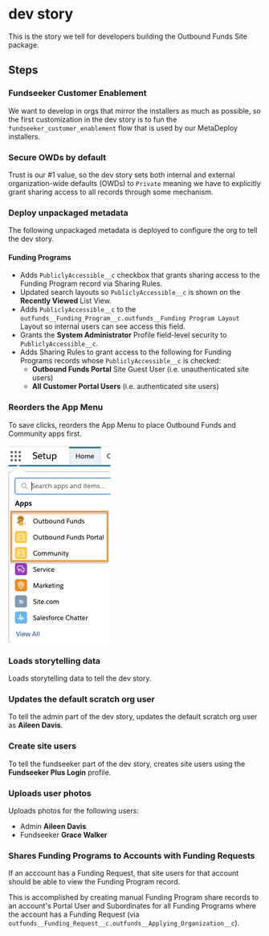 # dev story

This is the story we tell for developers building the Outbound Funds Site package.

## Steps

### Fundseeker Customer Enablement

We want to develop in orgs that mirror the installers as much as possible, so the first customization in the dev story is to fun the `fundseeker_customer_enablement` flow that is used by our MetaDeploy installers.

### Secure OWDs by default

Trust is our #1 value, so the dev story sets both internal and external organization-wide defaults (OWDs) to `Private` meaning we have to explicitly grant sharing access to all records through some mechanism.

### Deploy unpackaged metadata

The following unpackaged metadata is deployed to configure the org to tell the dev story.

#### Funding Programs

-   Adds `PubliclyAccessible__c` checkbox that grants sharing access to the Funding Program record via Sharing Rules.
-   Updated search layouts so `PubliclyAccessible__c` is shown on the **Recently Viewed** List View.
-   Adds `PubliclyAccessible__c` to the `outfunds__Funding_Program__c.outfunds__Funding Program Layout` Layout so internal users can see access this field.
-   Grants the **System Administrator** Profile field-level security to `PubliclyAccessible__c`.
-   Adds Sharing Rules to grant access to the following for Funding Programs records whose `PubliclyAccessible__c` is checked:
    -   **Outbound Funds Portal** Site Guest User (i.e. unauthenticated site users)
    -   **All Customer Portal Users** (i.e. authenticated site users)

### Reorders the App Menu

To save clicks, reorders the App Menu to place Outbound Funds and Community apps first.

![Image showing the App Menu after reordering](images/readme/AppMenuAfterReordering.png)

### Loads storytelling data

Loads storytelling data to tell the dev story.

### Updates the default scratch org user

To tell the admin part of the dev story, updates the default scratch org user as **Aileen Davis**.

### Create site users

To tell the fundseeker part of the dev story, creates site users using the **Fundseeker Plus Login** profile.

### Uploads user photos

Uploads photos for the following users:

-   Admin **Aileen Davis**
-   Fundseeker **Grace Walker**

### Shares Funding Programs to Accounts with Funding Requests

If an acccount has a Funding Request, that site users for that account should be able to view the Funding Program record.

This is accomplished by creating manual Funding Program share records to an account's Portal User and Subordinates for all Funding Programs where the account has a Funding Request (via `outfunds__Funding_Request__c.outfunds__Applying_Organization__c`).
